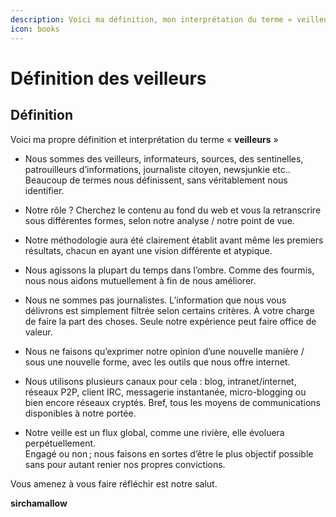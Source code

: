 ```yaml
---
description: Voici ma définition, mon interprétation du terme « veilleurs »
icon: books
---
```


# Définition des veilleurs

## Définition

Voici ma propre définition et interprétation du terme « **veilleurs** »

* Nous sommes des veilleurs, informateurs, sources, des sentinelles, patrouilleurs d’informations, journaliste citoyen, newsjunkie etc.. Beaucoup de termes nous définissent, sans véritablement nous identifier.
* Notre rôle ? Cherchez le contenu au fond du web et vous la retranscrire sous différentes formes, selon notre analyse / notre point de vue.
* Notre méthodologie aura été clairement établit avant même les premiers résultats, chacun en ayant une vision différente et atypique.
* Nous agissons la plupart du temps dans l’ombre. Comme des fourmis, nous nous aidons mutuellement à fin de nous améliorer.



* Nous ne sommes pas journalistes. L’information que nous vous délivrons est simplement filtrée selon certains critères. À votre charge de faire la part des choses. Seule notre expérience peut faire office de valeur.
* Nous ne faisons qu’exprimer notre opinion d’une nouvelle manière / sous une nouvelle forme, avec les outils que nous offre internet.
* Nous utilisons plusieurs canaux pour cela : blog, intranet/internet, réseaux P2P, client IRC, messagerie instantanée, micro-blogging ou bien encore réseaux cryptés. Bref, tous les moyens de communications disponibles à notre portée.
* Notre veille est un flux global, comme une rivière, elle évoluera perpétuellement.\
  Engagé ou non ; nous faisons en sortes d’être le plus objectif possible sans pour autant renier nos propres convictions.

Vous amenez à vous faire réfléchir est notre salut.

**sirchamallow**
